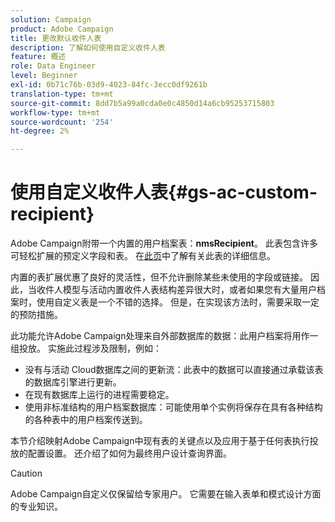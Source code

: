 ```yaml
---
solution: Campaign
product: Adobe Campaign
title: 更改默认收件人表
description: 了解如何使用自定义收件人表
feature: 概述
role: Data Engineer
level: Beginner
exl-id: 0b71c76b-03d9-4023-84fc-3ecc0df9261b
translation-type: tm+mt
source-git-commit: 8dd7b5a99a0cda0e0c4850d14a6cb95253715803
workflow-type: tm+mt
source-wordcount: '254'
ht-degree: 2%

---
```


# 使用自定义收件人表{#gs-ac-custom-recipient}

Adobe Campaign附带一个内置的用户档案表：**nmsRecipient**。 此表包含许多可轻松扩展的预定义字段和表。 在[此页](datamodel.md#ootb-profiles)中了解有关此表的详细信息。

内置的表扩展优惠了良好的灵活性，但不允许删除某些未使用的字段或链接。 因此，当收件人模型与活动内置收件人表结构差异很大时，或者如果您有大量用户档案时，使用自定义表是一个不错的选择。  但是，在实现该方法时，需要采取一定的预防措施。

此功能允许Adobe Campaign处理来自外部数据库的数据：此用户档案将用作一组投放。 实施此过程涉及限制，例如：

* 没有与活动 Cloud数据库之间的更新流：此表中的数据可以直接通过承载该表的数据库引擎进行更新。
* 在现有数据库上运行的进程需要稳定。
* 使用非标准结构的用户档案数据库：可能使用单个实例将保存在具有各种结构的各种表中的用户档案传送到。

本节介绍映射Adobe Campaign中现有表的关键点以及应用于基于任何表执行投放的配置设置。 还介绍了如何为最终用户设计查询界面。

>[!CAUTION]
>
>Adobe Campaign自定义仅保留给专家用户。 它需要在输入表单和模式设计方面的专业知识。

